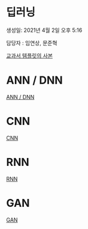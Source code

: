 # 딥러닝

생성일: 2021년 4월 2일 오후 5:16

담당자 : 임연상, 문준혁

[교과서 템플릿의 사본](%E1%84%83%E1%85%B5%E1%86%B8%E1%84%85%E1%85%A5%E1%84%82%E1%85%B5%E1%86%BC%201c1a694ead824b2b935c28cc140a17c0/%E1%84%80%E1%85%AD%E1%84%80%E1%85%AA%E1%84%89%E1%85%A5%20%E1%84%90%E1%85%A6%E1%86%B7%E1%84%91%E1%85%B3%E1%86%AF%E1%84%85%E1%85%B5%E1%86%BA%E1%84%8B%E1%85%B4%20%E1%84%89%E1%85%A1%E1%84%87%E1%85%A9%E1%86%AB%208e3c3ffab9ab4b57a443528cec8a23ce.md)

# ANN / DNN

[ANN / DNN](%E1%84%83%E1%85%B5%E1%86%B8%E1%84%85%E1%85%A5%E1%84%82%E1%85%B5%E1%86%BC%201c1a694ead824b2b935c28cc140a17c0/ANN%20DNN%202ba2423c2eea4787bc505e69f422147d.md)

# CNN

[CNN](%E1%84%83%E1%85%B5%E1%86%B8%E1%84%85%E1%85%A5%E1%84%82%E1%85%B5%E1%86%BC%201c1a694ead824b2b935c28cc140a17c0/CNN%20677d339352e84379a80e121f636d3639.md)

# RNN

[RNN](%E1%84%83%E1%85%B5%E1%86%B8%E1%84%85%E1%85%A5%E1%84%82%E1%85%B5%E1%86%BC%201c1a694ead824b2b935c28cc140a17c0/RNN%202df4ad7537e64857b24dbeb2a80a5f12.md)

# GAN

[GAN](%E1%84%83%E1%85%B5%E1%86%B8%E1%84%85%E1%85%A5%E1%84%82%E1%85%B5%E1%86%BC%201c1a694ead824b2b935c28cc140a17c0/GAN%2018ff1bb636ca4b57897137fa2b99128f.md)